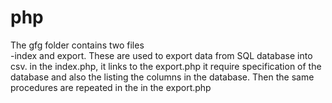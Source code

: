 # php
The gfg folder contains two files <br />
-index and export. 
These are used to export data from SQL database into csv.
in the index.php,
it links to the export.php
it require specification of the database and also the listing the columns in the database.
Then the same procedures are repeated in the in the export.php
